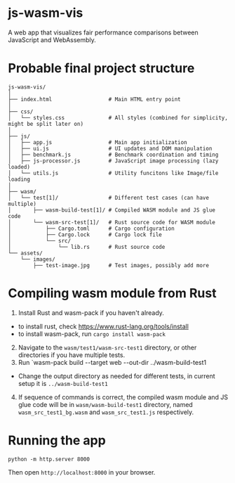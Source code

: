 # js-wasm-vis
A web app that visualizes fair performance comparisons between JavaScript and WebAssembly.

# Probable final project structure 

```
js-wasm-vis/
│
├── index.html                  # Main HTML entry point
│
├── css/
│   └── styles.css              # All styles (combined for simplicity, might be split later on)
│
├── js/
│   ├── app.js                  # Main app initialization
│   ├── ui.js                   # UI updates and DOM manipulation
│   ├── benchmark.js            # Benchmark coordination and timing
│   ├── js-processor.js         # JavaScript image processing (lazy loaded)
│   └── utils.js                # Utility funcitons like Image/file loading
│
├── wasm/
│   └── test[1]/                # Different test cases (can have multiple)
│       ├── wasm-build-test[1]/ # Compiled WASM module and JS glue code   
│       └── wasm-src-test[1]/   # Rust source code for WASM module
│           ├── Cargo.toml      # Cargo configuration
│           ├── Cargo.lock      # Cargo lock file
│           └── src/
│               └── lib.rs      # Rust source code 
└── assets/
    └── images/
        ├── test-image.jpg      # Test images, possibly add more
```

# Compiling wasm module from Rust

1. Install Rust and wasm-pack if you haven't already.
- to install rust, check https://www.rust-lang.org/tools/install
- to install wasm-pack, run `cargo install wasm-pack`
2. Navigate to the `wasm/test1/wasm-src-test1` directory, or other directories if you have multiple tests.
3. Run `wasm-pack build --target web --out-dir ../wasm-build-test1 
- Change the output directory as needed for different tests, in current setup it is `../wasm-build-test1`
4. If sequence of commands is correct, the compiled wasm module and JS glue code will be in `wasm/wasm-build-test1` directory, named `wasm_src_test1_bg.wasm` and `wasm_src_test1.js` respectively.


# Running the app

`python -m http.server 8000`

Then open `http://localhost:8000` in your browser.